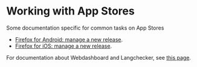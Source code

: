 # Working with App Stores

Some documentation specific for common tasks on App Stores
* [Firefox for Android: manage a new release](new_release_android.md).
* [Firefox for iOS: manage a new release](new_release_ios.md).

For documentation about Webdashboard and Langchecker, see [this page](../webdashboards/README.md).
